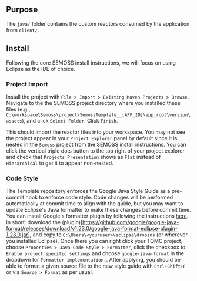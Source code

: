 ## Purpose

The `java/` folder contains the custom reactors consumed by the application from `client/`.

## Install

Following the core SEMOSS install instructions, we will focus on using Eclipse as the IDE of choice.

### Project Import

Install the project with `File > Import > Existing Maven Projects > Browse`. Navigate to the the SEMOSS project directory where you installed these files (e.g., `C:\workspace\Semoss\project\SemossTemplate__[APP_ID]\app_root\version\assets`), and click `Select Folder`. Click `Finish`.

This should import the reactor files into your workspace. You may not see the project appear in your `Project Explorer` panel by default since it is nested in the `Semoss` project from the SEMOSS install instructions. You can click the vertical triple dots button to the top right of your project explorer and check that `Projects Presentation` shows as `Flat` instead of `Hierarchical` to get it to appear non-nested.

### Code Style

The Template repository enforces the Google Java Style Guide as a pre-commit hook to enforce code style. Code changes will be performed automatically at commit time to align with the guide, but you may want to update Eclipse's Java formatter to make these changes before commit time. You can install Google's formatter plugin by following the instructions [here](https://github.com/google/google-java-format?tab=readme-ov-file#eclipse). In short: download the (plugin)[https://github.com/google/google-java-format/releases/download/v1.23.0/google-java-format-eclipse-plugin-1.23.0.jar], and copy to `C:\Users\<youruser>\eclipse\dropins` (or wherever you installed Eclipse). Once there you can right click your TQMC project, choose `Properties > Java Code Style > Formatter`, click the checkbox to `Enable project specific settings` and choose `google-java-format` in the dropdown for `Formatter implementation:`. After applying, you should be able to format a given source file to the new style guide with `Ctrl+Shift+F` or via `Source > Format` as per usual.
